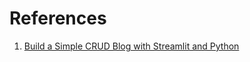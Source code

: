 # References
1. [Build a Simple CRUD Blog with Streamlit and Python](https://blog.jcharistech.com/2020/05/21/build-a-simple-crud-blog-with-streamlit-and-python/)